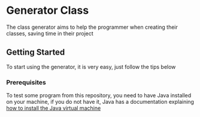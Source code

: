 # Generator Class

The class generator aims to help the programmer when creating their classes, saving time in their project

## Getting Started

To start using the generator, it is very easy, just follow the tips below

### Prerequisites

To test some program from this repository, you need to have Java installed on your machine, if you do not have it, Java has a documentation explaining [how to install the Java virtual machine](https://www.java.com/pt_BR/download/help/windows_manual_download.xml)

